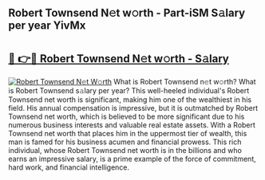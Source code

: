 ## Robert Townsend N𝚎t w𝚘rth - Part-iSM S𝚊lary per year YivMx

# <h2><a href="http://gc0oer.nevu.top/?p=Robert+Townsend">🔗 👉🔴 Robert Townsend N𝚎t w𝚘rth - S𝚊lary</a></h2>

[![Robert Townsend N𝚎t W𝚘rth](https://i.imgur.com/Oavwk0R.jpeg)](http://gc0oer.nevu.top/?p=Robert+Townsend)
What is Robert Townsend n𝚎t w𝚘rth? What is Robert Townsend s𝚊lary per year?
This well-heeled individual's Robert Townsend net worth is significant, making him one of the wealthiest in his field. His annual compensation is impressive, but it is outmatched by Robert Townsend net worth, which is believed to be more significant due to his numerous business interests and valuable real estate assets. With a Robert Townsend net worth that places him in the uppermost tier of wealth, this man is famed for his business acumen and financial prowess. This rich individual, whose Robert Townsend net worth is in the billions and who earns an impressive salary, is a prime example of the force of commitment, hard work, and financial intelligence.
